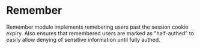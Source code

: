 Remember
=========

Remember module implements remebering users past the session cookie expiry. Also
ensures that remembered users are marked as "half-authed" to easily allow denying
of sensitive information until fully authed.